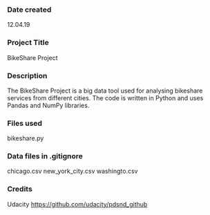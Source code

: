 ### Date created
12.04.19

### Project Title
BikeShare Project

### Description
The BikeShare Project is a big data tool used for analysing bikeshare services from different cities. The code is written in Python and uses Pandas and NumPy libraries.

### Files used
bikeshare.py
### Data files in .gitignore
chicago.csv
new_york_city.csv
washingto.csv

### Credits
Udacity
https://github.com/udacity/pdsnd_github
